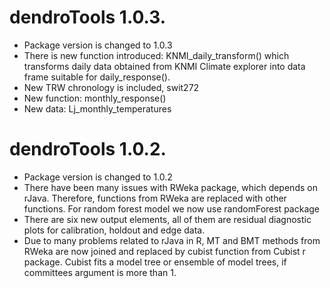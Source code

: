 # dendroTools 1.0.3.

* Package version is changed to 1.0.3
* There is new function introduced: KNMI_daily_transform() which transforms daily data obtained from KNMI Climate explorer into data frame suitable for daily_response(). 
* New TRW chronology is included, swit272
* New function: monthly_response()
* New data: Lj_monthly_temperatures

# dendroTools 1.0.2.
* Package version is changed to 1.0.2
* There have been many issues with RWeka package, which depends on rJava. Therefore, functions from RWeka are replaced with other functions. For random forest model we now use randomForest package
* There are six new output elements, all of them are residual diagnostic plots for calibration, holdout and edge data.
* Due to many problems related to rJava in R, MT and BMT methods from RWeka are now joined and replaced by cubist function from Cubist r package. Cubist fits a model tree or ensemble of model trees, if committees argument is more than 1.
